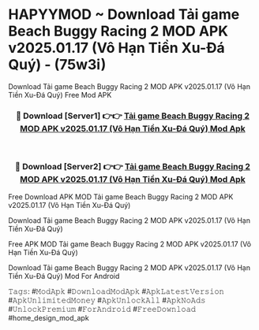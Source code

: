 # HAPYYMOD ~ Download Tải game Beach Buggy Racing 2 MOD APK v2025.01.17 (Vô Hạn Tiền Xu-Đá Quý) - (75w3i)
Download Tải game Beach Buggy Racing 2 MOD APK v2025.01.17 (Vô Hạn Tiền Xu-Đá Quý) Free Mod APK

<div align="center">
<h3>🔴 Download [Server1] 👉👉 <a href="https://apk-comot.site?title=Tải_game_Beach_Buggy_Racing_2_MOD_APK_v2025.01.17_(Vô_Hạn_Tiền_Xu-Đá_Quý)">Tải game Beach Buggy Racing 2 MOD APK v2025.01.17 (Vô Hạn Tiền Xu-Đá Quý) Mod Apk</a></h3><br>

<h3>🔴 Download [Server2] 👉👉 <a href="https://apk-comot.site?title=Tải_game_Beach_Buggy_Racing_2_MOD_APK_v2025.01.17_(Vô_Hạn_Tiền_Xu-Đá_Quý)">Tải game Beach Buggy Racing 2 MOD APK v2025.01.17 (Vô Hạn Tiền Xu-Đá Quý) Mod Apk</a></h3>
</div>


Free Download APK MOD Tải game Beach Buggy Racing 2 MOD APK v2025.01.17 (Vô Hạn Tiền Xu-Đá Quý)

Download Tải game Beach Buggy Racing 2 MOD APK v2025.01.17 (Vô Hạn Tiền Xu-Đá Quý) 

Free APK MOD Tải game Beach Buggy Racing 2 MOD APK v2025.01.17 (Vô Hạn Tiền Xu-Đá Quý) 

Download Tải game Beach Buggy Racing 2 MOD APK v2025.01.17 (Vô Hạn Tiền Xu-Đá Quý) Mod For Android

𝚃𝚊𝚐𝚜: #𝙼𝚘𝚍𝙰𝚙𝚔 #𝙳𝚘𝚠𝚗𝚕𝚘𝚊𝚍𝙼𝚘𝚍𝙰𝚙𝚔 #𝙰𝚙𝚔𝙻𝚊𝚝𝚎𝚜𝚝𝚅𝚎𝚛𝚜𝚒𝚘𝚗 #𝙰𝚙𝚔𝚄𝚗𝚕𝚒𝚖𝚒𝚝𝚎𝚍𝙼𝚘𝚗𝚎𝚢 #𝙰𝚙𝚔𝚄𝚗𝚕𝚘𝚌𝚔𝙰𝚕𝚕 #𝙰𝚙𝚔𝙽𝚘𝙰𝚍𝚜 #𝚄𝚗𝚕𝚘𝚌𝚔𝙿𝚛𝚎𝚖𝚒𝚞𝚖 #𝙵𝚘𝚛𝙰𝚗𝚍𝚛𝚘𝚒𝚍 #𝙵𝚛𝚎𝚎𝙳𝚘𝚠𝚗𝚕𝚘𝚊𝚍 #home_design_mod_apk